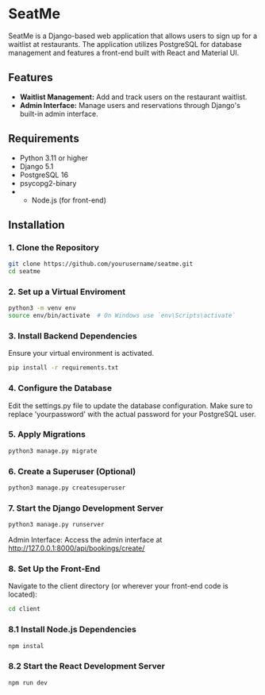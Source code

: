 # SeatMe

SeatMe is a Django-based web application that allows users to sign up for a waitlist at restaurants. The application utilizes PostgreSQL for database management and features a front-end built with React and Material UI.

## Features

- **Waitlist Management:** Add and track users on the restaurant waitlist.
- **Admin Interface:** Manage users and reservations through Django's built-in admin interface.

## Requirements

- Python 3.11 or higher
- Django 5.1
- PostgreSQL 16
- psycopg2-binary
- - Node.js (for front-end)

## Installation

### 1. Clone the Repository

```bash
git clone https://github.com/yourusername/seatme.git
cd seatme
```

### 2. Set up a Virtual Enviroment

```bash
python3 -m venv env
source env/bin/activate  # On Windows use `env\Scripts\activate`
```

### 3. Install Backend Dependencies

Ensure your virtual environment is activated.

```bash
pip install -r requirements.txt
```

### 4. Configure the Database

Edit the settings.py file to update the database configuration. Make sure to replace 'yourpassword' with the actual password for your PostgreSQL user.

### 5. Apply Migrations

```bash
python3 manage.py migrate
```

### 6. Create a Superuser (Optional)

```bash
python3 manage.py createsuperuser
```

### 7. Start the Django Development Server

```bash
python3 manage.py runserver
```

Admin Interface: Access the admin interface at http://127.0.0.1:8000/api/bookings/create/

### 8. Set Up the Front-End

Navigate to the client directory (or wherever your front-end code is located):

```bash
cd client
```

### 8.1 Install Node.js Dependencies

```bash
npm instal
```

### 8.2 Start the React Development Server

```bash
npm run dev
```
